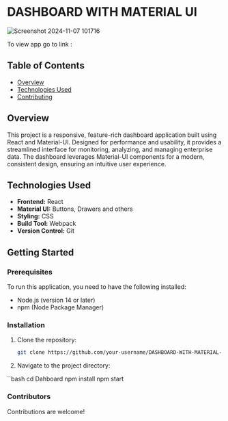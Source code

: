 # DASHBOARD WITH MATERIAL UI
![Screenshot 2024-11-07 101716](https://github.com/user-attachments/assets/7c252aa3-a09b-48d6-a416-ba4dd366772e)


To view app go to link : 


## Table of Contents
- [Overview](#overview)
- [Technologies Used](#technologies-used)
- [Contributing](#contributing)


## Overview
This project is a responsive, feature-rich dashboard application built using React and Material-UI. Designed for performance and usability, it provides a streamlined interface for monitoring, analyzing, and managing enterprise data. The dashboard leverages Material-UI components for a modern, consistent design, ensuring an intuitive user experience.

## Technologies Used
- **Frontend:** React
- **Material UI:** Buttons, Drawers and others
- **Styling:** CSS
- **Build Tool:** Webpack
- **Version Control:** Git

## Getting Started

### Prerequisites
To run this application, you need to have the following installed:
- Node.js (version 14 or later)
- npm (Node Package Manager)

### Installation
1. Clone the repository:
   ```bash
   git clone https://github.com/your-username/DASHBOARD-WITH-MATERIAL-UI.git

2.  Navigate to the project directory:

``bash
cd Dahboard
npm install
npm start


### Contributors
Contributions are welcome! 




